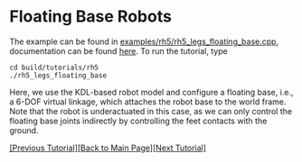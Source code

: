 # Floating Base Robots

The example can be found in [examples/rh5/rh5_legs_floating_base.cpp](https://github.com/ARC-OPT/wbc/blob/master/tutorials/rh5/rh5_legs_floating_base.cpp), documentation can be found [here](https://arc-opt.github.io/wbc/rh5__legs__floating__base_8cpp.html). 
To run the tutorial, type
```
cd build/tutorials/rh5
./rh5_legs_floating_base
```

Here, we use the KDL-based robot model and configure a floating base, i.e., a 6-DOF virtual linkage, which attaches the robot base to the world frame. Note that the robot is underactuated in this case, as we can only control the floating base joints indirectly by controlling the feet contacts with the ground.

[[Previous Tutorial]](https://arc-opt.github.io/Documentation/tutorials/vel_task_hierarchies.html)[[Back to Main Page]](https://arc-opt.github.io/Documentation)[[Next Tutorial]](https://arc-opt.github.io/Documentation/tutorials/vel_serial_vs_hybrid_robots.html)

